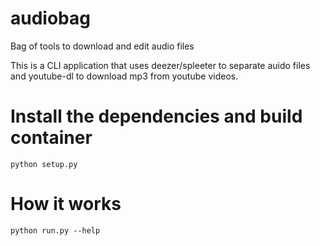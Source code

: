 # audiobag
Bag of tools to download and edit audio files

This is a CLI application that uses deezer/spleeter to separate auido files and youtube-dl to download mp3 from youtube videos. 

# Install the dependencies and build container
`python setup.py`

# How it works
`python run.py --help`
